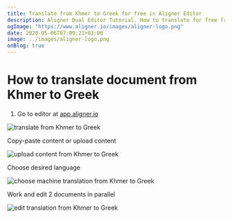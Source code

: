 ```yaml
---
title: Translate from Khmer to Greek for free in Aligner Editor
description: Aligner Dual Editor Tutorial. How to translate for free from Khmer to Greek. Aligner is multilingual document management platform. 
ogImage: "https://www.aligner.io/images/aligner-logo.png"
date: 2020-05-06T07:09:21+03:00
image: ../images/aligner-logo.png
onBlog: true
---
```


# How to translate document from Khmer to Greek

1. Go to editor at [app.aligner.io](https://app.aligner.io "Aligner App web page")

![translate from Khmer to Greek](../aligner-blank-editor.png "translate from Khmer to Greek")

Copy-paste content or upload content

![upload content from Khmer to Greek](../aligner-uploaded-document.png "upload content from Khmer to Greek")

Choose desired language

![choose machine translation from Khmer to Greek](../aligner-language-dropdown.png "choose machine translation from Khmer to Greek")

Work and edit 2 documents in parallel

![edit translation from Khmer to Greek](../aligner-double-sitded-editor.png "edit translation from Khmer to Greek")


